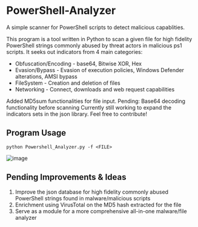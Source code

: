 # PowerShell-Analyzer
A simple scanner for PowerShell scripts to detect malicious capablities.

This program is a tool written in Python to scan a given file for high fidelity PowerShell strings commonly abused by threat actors in malicious ps1 scripts. It seeks out indicators from 4 main categories: 
* Obfuscation/Encoding - base64, Bitwise XOR, Hex
* Evasion/Bypass - Evasion of execution policies, Windows Defender alterations, AMSI bypass
* FileSystem - Creation and deletion of files
* Networking - Connect, downloads and web request capabilities

Added MD5sum functionalities for file input.
Pending: Base64 decoding functionality before scanning
Currently still working to expand the indicators sets in the json library. Feel free to contribute!

## Program Usage

```
python Powershell_Analyzer.py -f <FILE>
```
![image](https://github.com/davincico/PowerShell-Analyzer/assets/50984080/c7d79e62-339e-42e1-b31b-d0fe98b73461)

## Pending Improvements & Ideas
1. Improve the json database for high fidelity commonly abused PowerShell strings found in malware/malicious scripts
2. Enrichment using VirusTotal on the MD5 hash extracted for the file
3. Serve as a module for a more comprehensive all-in-one malware/file analyzer
